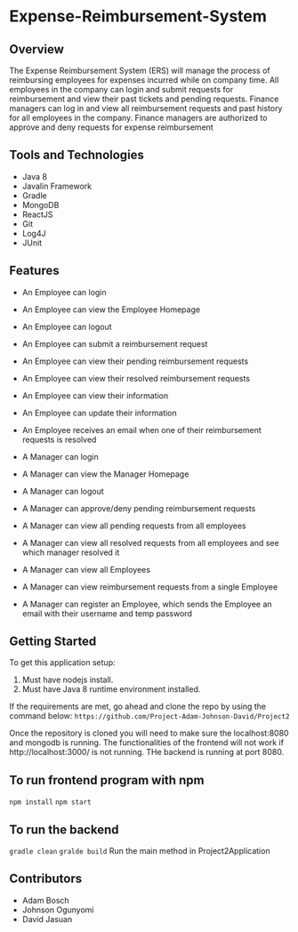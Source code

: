 # Expense-Reimbursement-System

## Overview
The Expense Reimbursement System (ERS) will manage the process of reimbursing employees for expenses incurred while on company time. All employees in the company can login and submit requests for reimbursement and view their past tickets and pending requests. Finance managers can log in and view all reimbursement requests and past history for all employees in the company. Finance managers are authorized to approve and deny requests for expense reimbursement

## Tools and Technologies
- Java 8
- Javalin Framework
- Gradle
- MongoDB
- ReactJS
- Git 
- Log4J
- JUnit

## Features
- An Employee can login
- An Employee can view the Employee Homepage
- An Employee can logout
- An Employee can submit a reimbursement request
- An Employee can view their pending reimbursement requests
- An Employee can view their resolved reimbursement requests
- An Employee can view their information
- An Employee can update their information
- An Employee receives an email when one of their reimbursement requests is resolved

- A Manager can login
- A Manager can view the Manager Homepage
- A Manager can logout
- A Manager can approve/deny pending reimbursement requests
- A Manager can view all pending requests from all employees
- A Manager can view all resolved requests from all employees and see which manager resolved it
- A Manager can view all Employees
- A Manager can view reimbursement requests from a single Employee
- A Manager can register an Employee, which sends the Employee an email with their username and temp password 


## Getting Started

To get this application setup:
1. Must have nodejs install.
2. Must have Java 8 runtime environment installed.

If the requirements are met, go ahead and clone the repo by using the command below:
```https://github.com/Project-Adam-Johnson-David/Project2```

Once the repository is cloned you will need to make sure the localhost:8080 and mongodb is running.
The functionalities of the frontend will not work if http://localhost:3000/ is not running. THe backend is running at port 8080.

## To run frontend program with npm
```npm install``` 
```npm start``` 

## To run the backend
```gradle clean```
```gralde build```
Run the main method in Project2Application

## Contributors
- Adam Bosch
- Johnson Ogunyomi
- David Jasuan
